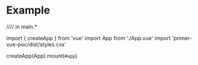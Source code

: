 # Example

<script>
  import { Box, Loader } from 'primer-vue-poc'
</script>

<template>

  <Box :some-prop="prp">
    content
  </Box>

  <Loader />
</template>

////
in main.*

import { createApp } from 'vue'
import App from './App.vue'
import 'primer-vue-poc/dist/styles.css'

createApp(App).mount(`#app`)

